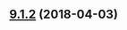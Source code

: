 <a name="9.1.2"></a>
## [9.1.2](https://github.com/purposeindustries/intellyo-application-design-system/compare/v9.1.1...v9.1.2) (2018-04-03)



